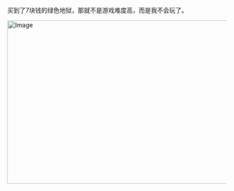 买到了7块钱的绿色地狱，那就不是游戏难度高，而是我不会玩了。

<img width="973" height="375" alt="Image" src="https://github.com/user-attachments/assets/23f327c9-fac0-41ff-b4ed-c5dc35c22b1d" />